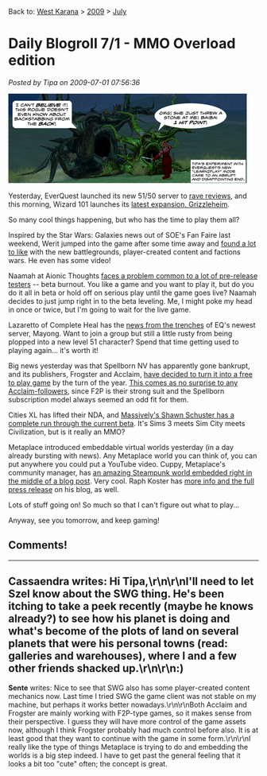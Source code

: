 Back to: [West Karana](/posts/westkarana.md) > [2009](/posts/2009/westkarana.md) > [July](./westkarana.md)
# Daily Blogroll 7/1 - MMO Overload edition

*Posted by Tipa on 2009-07-01 07:56:36*

![Learn2Play Mode](../../../uploads/2009/07/l2pmode.jpg "Learn2Play Mode")

Yesterday, EverQuest launched its new 51/50 server to [rave reviews](http://mmoquests.com/2009/07/01/random-game-news/), and this morning, Wizard 101 launches its [latest expansion, Grizzleheim](http://thefriendlynecromancer.blogspot.com/2009/06/tons-of-exclusives-mannequins-go-live.html). 

So many cool things happening, but who has the time to play them all?

Inspired by the Star Wars: Galaxies news out of SOE's Fan Faire last weekend, Werit jumped into the game after some time away and [found a lot to like](http://werit.blogspot.com/2009/07/in-galaxy-not-so-far-away.html) with the new battlegrounds, player-created content and factions wars. He even has some video!

Naamah at Aionic Thoughts [faces a problem common to a lot of pre-release testers](http://aionicthoughts.wordpress.com/2009/07/01/the-beta-conundrum/) -- beta burnout. You like a game and you want to play it, but do you do it all in beta or hold off on serious play until the game goes live? Naamah decides to just jump right in to the beta leveling. Me, I might poke my head in once or twice, but I'm going to wait for the live game.

Lazaretto of Complete Heal has the [news from the trenches](http://www.completeheal.com/?p=1314) of EQ's newest server, Mayong. Want to join a group but still a little rusty from being plopped into a new level 51 character? Spend that time getting used to playing again... it's worth it!

Big news yesterday was that Spellborn NV has apparently gone bankrupt, and its publishers, Frogster and Acclaim, [have decided to turn it into a free to play game](http://phpbb.acclaim.com/spellborn/viewtopic.php?t=4666&sid=89f4883fb327fdea5dea60cbb2c5e73f) by the turn of the year. [This comes as no surprise to any Acclaim-followers](http://epicdolls.com/beauturkey/?p=1728), since F2P is their strong suit and the Spellborn subscription model always seemed an odd fit for them.

Cities XL has lifted their NDA, and [Massively's Shawn Schuster has a complete run through the current beta](http://www.massively.com/2009/06/30/massively-hands-on-with-cities-xl/). It's Sims 3 meets Sim City meets Civilization, but is it really an MMO?

Metaplace introduced embeddable virtual worlds yesterday (in a day already bursting with news). Any Metaplace world you can think of, you can put anywhere you could put a YouTube video. Cuppy, Metaplace's community manager, has [an amazing Steampunk world embedded right in the middle of a blog post](http://www.cuppycake.org/?p=823). Very cool. Raph Koster has [more info and the full press release](http://www.raphkoster.com/2009/06/30/embed-virtual-worlds-anywhere/) on his blog, as well.

Lots of stuff going on! So much so that I can't figure out what to play...

Anyway, see you tomorrow, and keep gaming!

## Comments!
---
**Cassaendra** writes: Hi Tipa,\r\n\r\nI'll need to let Szel know about the SWG thing. He's been itching to take a peek recently (maybe he knows already?) to see how his planet is doing and what's become of the plots of land on several planets that were his personal towns (read: galleries and warehouses), where I and a few other friends shacked up.\r\n\r\n:)
---
**Sente** writes: Nice to see that SWG also has some player-created content mechanics now. Last time I tried SWG the game client was not stable on my machine, but perhaps it works better nowadays.\r\n\r\nBoth Acclaim and Frogster are mainly working with F2P-type games, so it makes sense from their perspective. I guess they will have more control of the game assets now, although I think Frogster probably had much control before also. It is at least good that they want to continue with the game in some form.\r\n\r\nI really like the type of things Metaplace is trying to do and embedding the worlds is a big step indeed. I have to get past the general feeling that it looks a bit too "cute" often; the concept is great.
